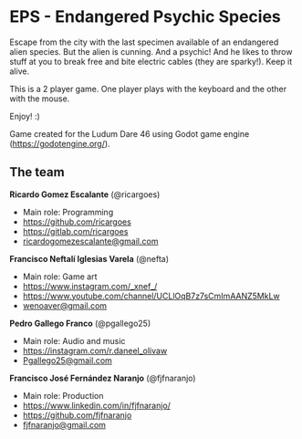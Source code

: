 # EPS - Endangered Psychic Species
Escape from the city with the last specimen available of an endangered alien species. But the alien is cunning. And a psychic! And he likes to throw stuff at you to break free and bite electric cables (they are sparky!). Keep it alive.

This is a 2 player game. One player plays with the keyboard and the other with the mouse.

Enjoy! :)

Game created for the Ludum Dare 46 using Godot game engine (https://godotengine.org/).

## The team

**Ricardo Gomez Escalante** (@ricargoes)
- Main role: Programming
- https://github.com/ricargoes
- https://gitlab.com/ricargoes
- ricardogomezescalante@gmail.com

**Francisco Neftalí Iglesias Varela** (@nefta)
- Main role: Game art
- https://www.instagram.com/_xnef_/
- https://www.youtube.com/channel/UCLlOqB7z7sCmImAANZ5MkLw
- wenoaver@gmail.com

**Pedro Gallego Franco** (@pgallego25)
- Main role: Audio and music
- https://instagram.com/r.daneel_olivaw
- Pgallego25@gmail.com

**Francisco José Fernández Naranjo** (@fjfnaranjo)
- Main role: Production
- https://www.linkedin.com/in/fjfnaranjo/
- https://github.com/fjfnaranjo
- fjfnaranjo@gmail.com
